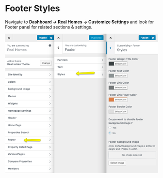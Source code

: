 # Footer Styles

Navigate to **Dashboard → Real Homes → Customize Settings** and look for Footer panel for related sections & settings.

![Footer Settings](images/home-setup/styles-settings-full.png)